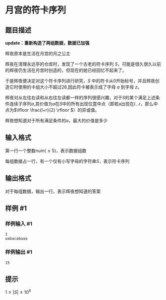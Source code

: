 # 月宫的符卡序列

## 题目描述

**update：重新构造了两组数据，数据已加强**

辉夜原本是生活在月宫的月之公主

辉夜在淸理永远亭的仓库时，发现了一个古老的符卡序列 $S$，可能是很久很久以前的辉夜仍生活在月宫时创造的，但现在的她已经回忆不起来了。

于是辉夜便决定对这个符卡序列进行研究，$S$ 中的符卡从0开始标号，并且辉夜创造它时使用的卡组大小不超过26,因此符卡被表示成了字母 $a$ 到字母 $z$。

辉夜对从左往右读和从右往左读都一样的序列很感兴趣，对于$S$的某个满足上述条件连续子序列$a$,其价值为$a$在$S$中的所有出现位罝中点（即若a出现在$l...r$，那么中点为$\lfloor  \frac{l+r}{2} \rfloor $）的异或值。


辉夜想知道对于所有满足条件的$a$，最大的价值是多少


## 输入格式

第一行一个整数$num$($≤5$)，表示数据组数

每组数据占一行，有一个仅有小写字母的字符串$S$，表示符卡序列

## 输出格式

对于每组数据，输出一行，表示辉夜想知道的答案

## 样例 #1

### 样例输入 #1
```
1
aabacabaaa
```

### 样例输出 #1

```
15
```

## 提示

$1≤|S|≤10^6$

